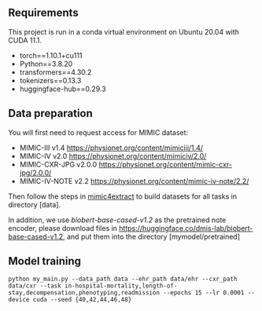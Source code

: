 Requirements
----
This project is run in a conda virtual environment on Ubuntu 20.04 with CUDA 11.1. 
+ torch==1.10.1+cu111
+ Python==3.8.20
+ transformers==4.30.2
+ tokenizers==0.13.3
+ huggingface-hub==0.29.3

Data preparation
----
You will first need to request access for MIMIC dataset:
+ MIMIC-III v1.4 https://physionet.org/content/mimiciii/1.4/
+ MIMIC-IV v2.0 https://physionet.org/content/mimiciv/2.0/
+ MIMIC-CXR-JPG v2.0.0 https://physionet.org/content/mimic-cxr-jpg/2.0.0/
+ MIMIC-IV-NOTE v2.2 https://physionet.org/content/mimic-iv-note/2.2/

Then follow the steps in [mimic4extract](mimic4extract/README.md) to build datasets for all tasks in directory [data].

In addition, we use _biobert-base-cased-v1.2_ as the pretrained note encoder, please download files in https://huggingface.co/dmis-lab/biobert-base-cased-v1.2, and put them into the directory [mymodel/pretrained]

Model training
----
``
python my_main.py --data_path data --ehr_path data/ehr --cxr_path data/cxr --task in-hospital-mortality,length-of-stay,decompensation,phenotyping,readmission --epochs 15 --lr 0.0001 --device cuda --seed {40,42,44,46,48}
``

